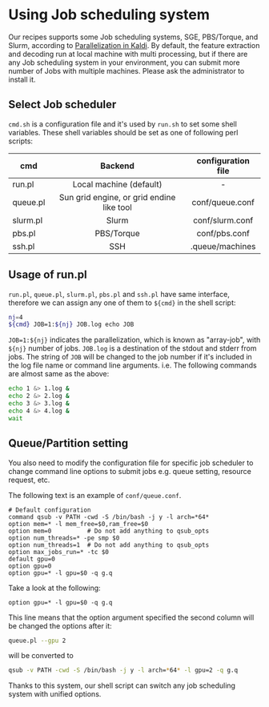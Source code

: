 # Using Job scheduling system

Our recipes supports some Job scheduling systems, SGE, PBS/Torque, and Slurm, according to [Parallelization in Kaldi](https://kaldi-asr.org/doc/queue.html). By default, the feature extraction and decoding run at local machine with multi processing, but if there are any Job scheduling system in your environment, you can submit more number of Jobs with multiple machines. Please ask the administrator to install it.

## Select Job scheduler

`cmd.sh` is a configuration file and it's used by `run.sh` to set some shell variables. These shell variables should be set as one of following perl scripts:

|cmd     |Backend                                  | configuration file|
|--------| :--------------------------------------:| :---------------: |
|run.pl  | Local machine (default)                 |-                  |
|queue.pl|Sun grid engine, or grid endine like tool|conf/queue.conf    |
|slurm.pl|Slurm                                    |conf/slurm.conf    |
|pbs.pl  |PBS/Torque                               |conf/pbs.conf      |
|ssh.pl  |SSH                                      |.queue/machines    |



## Usage of run.pl

`run.pl`, `queue.pl`, `slurm.pl`, `pbs.pl` and `ssh.pl` have same interface, therefore we can assign any one of them to `${cmd}` in the shell script:

```bash
nj=4
${cmd} JOB=1:${nj} JOB.log echo JOB
```

`JOB=1:${nj}` indicates the parallelization, which is known as "array-job", with `${nj}` number of jobs. `JOB.log` is a destination of the stdout and stderr from jobs. The string of `JOB` will be changed to the job number if it's included in the log file name or command line arguments. i.e. The following commands are almost same as the above:

```bash
echo 1 &> 1.log &
echo 2 &> 2.log &
echo 3 &> 3.log &
echo 4 &> 4.log &
wait
```

## Queue/Partition setting
You also need to modify the configuration file for specific job scheduler to change  command line options to submit jobs e.g. queue setting, resource request, etc. 

The following text is an example of `conf/queue.conf`.

```
# Default configuration
command qsub -v PATH -cwd -S /bin/bash -j y -l arch=*64*
option mem=* -l mem_free=$0,ram_free=$0
option mem=0          # Do not add anything to qsub_opts
option num_threads=* -pe smp $0
option num_threads=1  # Do not add anything to qsub_opts
option max_jobs_run=* -tc $0
default gpu=0
option gpu=0
option gpu=* -l gpu=$0 -q g.q
```

Take a look at the following:

```
option gpu=* -l gpu=$0 -q g.q
```

This line means that the option argument specified the second column will be changed the options after it: 

```bash
queue.pl --gpu 2
```
 
will be converted to 

```bash
qsub -v PATH -cwd -S /bin/bash -j y -l arch=*64* -l gpu=2 -q g.q
```
 
Thanks to this system, our shell script can switch any job scheduling system with unified options.